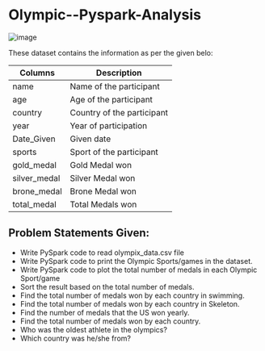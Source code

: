 # Olympic--Pyspark-Analysis


![image](https://user-images.githubusercontent.com/98228696/170922485-45bf8c4a-51e7-40ad-b176-9b7355f77a99.png)


These dataset contains the information as per the given belo: 



| Columns  | Description  |
|---|---|
| name  | Name of the participant  |
| age  | Age of the participant  |
| country  | Country of the participant  |
| year  | Year of participation |
|  Date_Given | Given date |
|  sports | Sport of the participant  |
| gold_medal  | Gold Medal won |
| silver_medal  | Silver Medal won  |
| brone_medal  | Brone Medal won  |
|  total_medal | Total Medals won  |


## Problem Statements Given:
- Write PySpark code to read olympix_data.csv file
- Write PySpark code to print the Olympic Sports/games in the dataset.
- Write PySpark code to plot the total number of medals in  each Olympic Sport/game
- Sort the result based on the total number of medals.
- Find the total number of medals won by each country in swimming.
- Find the total number of medals won by each country in Skeleton.
- Find the number of medals that the US won yearly.
- Find the total number of medals won by each country.
- Who was the oldest athlete in the olympics? 
- Which country was he/she from?
